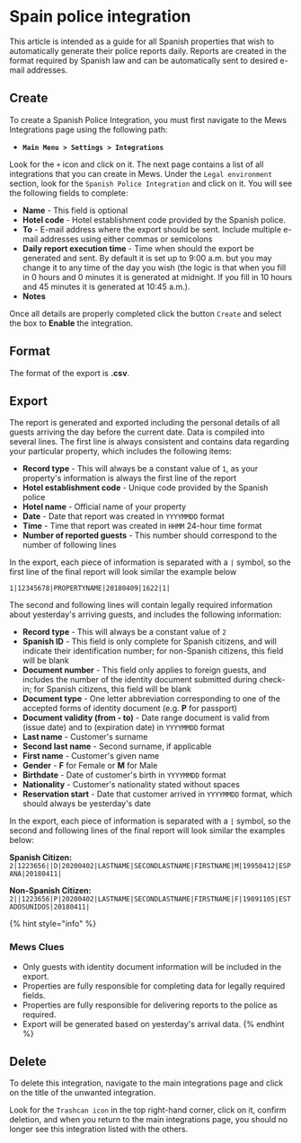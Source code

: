 # Spain police integration

This article is intended as a guide for all Spanish properties that wish to automatically generate their police reports daily. Reports are created in the format required by Spanish law and can be automatically sent to desired e-mail addresses.

## Create

To create a Spanish Police Integration, you must first navigate to the Mews Integrations page using the following path:

* **`Main Menu > Settings > Integrations`**

Look for the `+` icon and click on it. The next page contains a list of all integrations that you can create in Mews. Under the `Legal environment` section, look for the `Spanish Police Integration` and click on it. You will see the following fields to complete:

* **Name** - This field is optional
* **Hotel code** - Hotel establishment code provided by the Spanish police.
* **To** - E-mail address where the export should be sent. Include multiple e-mail addresses using either commas or semicolons
* **Daily report execution time** - Time when should the export be generated and sent. By default it is set up to 9:00 a.m. but you may change it to any time of the day you wish \(the logic is that when you fill in 0 hours and 0 minutes it is generated at midnight. If you fill in 10 hours and 45 minutes it is generated at 10:45 a.m.\).
* **Notes**

Once all details are properly completed click the button `Create` and select the box to **Enable** the integration.

## Format

The format of the export is **.csv**.

## Export

The report is generated and exported including the personal details of all guests arriving the day before the current date. Data is compiled into several lines. The first line is always consistent and contains data regarding your particular property, which includes the following items:

* **Record type** - This will always be a constant value of `1`, as your property's information is always the first line of the report
* **Hotel establishment code** - Unique code provided by the Spanish police
* **Hotel name** - Official name of your property 
* **Date** - Date that report was created in `YYYYMMDD` format
* **Time** - Time that report was created in `HHMM` 24-hour time format 
* **Number of reported guests** - This number should correspond to the number of following lines 

In the export, each piece of information is separated with a `|` symbol, so the first line of the final report will look similar the example below

`1|12345678|PROPERTYNAME|20180409|1622|1|`

The second and following lines will contain legally required information about yesterday's arriving guests, and includes the following information:

* **Record type** - This will always be a constant value of `2`
* **Spanish ID** - This field is only complete for Spanish citizens, and will indicate their identification number; for non-Spanish citizens, this field will be blank
* **Document number** - This field only applies to foreign guests, and includes the number of the identity document submitted during check-in; for Spanish citizens, this field will be blank
* **Document type** - One letter abbreviation corresponding to one of the accepted forms of identity document \(e.g. **P** for passport\)
* **Document validity \(from - to\)** - Date range document is valid from \(issue date\) and to \(expiration date\) in `YYYYMMDD` format
* **Last name** - Customer's surname
* **Second last name** - Second surname, if applicable
* **First name** - Customer's given name
* **Gender** - **F** for Female or **M** for Male
* **Birthdate** - Date of customer's birth in `YYYYMMDD` format
* **Nationality** - Customer's nationality stated without spaces
* **Reservation start** - Date that customer arrived in `YYYYMMDD` format, which should always be yesterday's date 

In the export, each piece of information is separated with a `|` symbol, so the second and following lines of the final report will look similar the examples below:

**Spanish Citizen:** `2|1223656||D|20200402|LASTNAME|SECONDLASTNAME|FIRSTNAME|M|19950412|ESPANA|20180411|`

**Non-Spanish Citizen:** `2||1223656|P|20200402|LASTNAME|SECONDLASTNAME|FIRSTNAME|F|19891105|ESTADOSUNIDOS|20180411|`

{% hint style="info" %}
### Mews Clues

* Only guests with identity document information will be included in the export.
* Properties are fully responsible for completing data for legally required fields.
* Properties are fully responsible for delivering reports to the police as required.
* Export will be generated based on yesterday's arrival data.
{% endhint %}

## Delete

To delete this integration, navigate to the main integrations page and click on the title of the unwanted integration.

Look for the `Trashcan icon` in the top right-hand corner, click on it, confirm deletion, and when you return to the main integrations page, you should no longer see this integration listed with the others.


